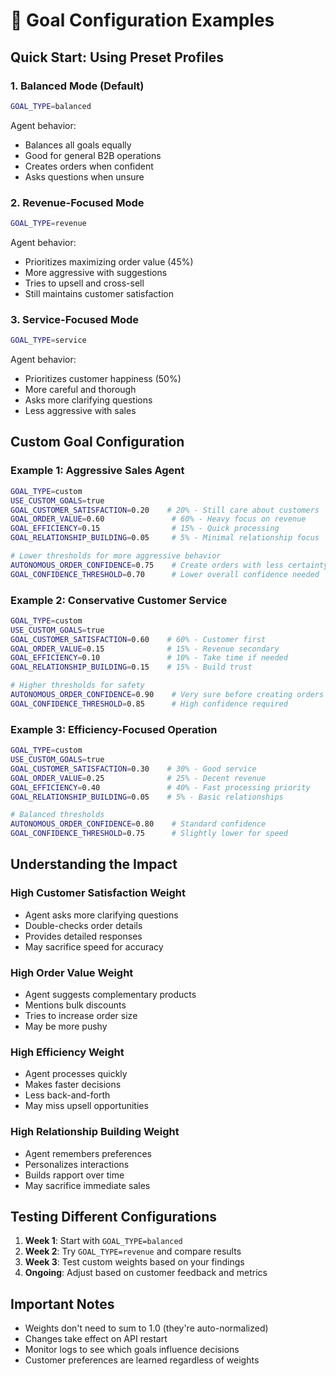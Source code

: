 # 🎯 Goal Configuration Examples

## Quick Start: Using Preset Profiles

### 1. Balanced Mode (Default)
```bash
GOAL_TYPE=balanced
```
Agent behavior:
- Balances all goals equally
- Good for general B2B operations
- Creates orders when confident
- Asks questions when unsure

### 2. Revenue-Focused Mode
```bash
GOAL_TYPE=revenue
```
Agent behavior:
- Prioritizes maximizing order value (45%)
- More aggressive with suggestions
- Tries to upsell and cross-sell
- Still maintains customer satisfaction

### 3. Service-Focused Mode
```bash
GOAL_TYPE=service
```
Agent behavior:
- Prioritizes customer happiness (50%)
- More careful and thorough
- Asks more clarifying questions
- Less aggressive with sales

## Custom Goal Configuration

### Example 1: Aggressive Sales Agent
```bash
GOAL_TYPE=custom
USE_CUSTOM_GOALS=true
GOAL_CUSTOMER_SATISFACTION=0.20    # 20% - Still care about customers
GOAL_ORDER_VALUE=0.60               # 60% - Heavy focus on revenue
GOAL_EFFICIENCY=0.15                # 15% - Quick processing
GOAL_RELATIONSHIP_BUILDING=0.05     # 5% - Minimal relationship focus

# Lower thresholds for more aggressive behavior
AUTONOMOUS_ORDER_CONFIDENCE=0.75    # Create orders with less certainty
GOAL_CONFIDENCE_THRESHOLD=0.70      # Lower overall confidence needed
```

### Example 2: Conservative Customer Service
```bash
GOAL_TYPE=custom
USE_CUSTOM_GOALS=true
GOAL_CUSTOMER_SATISFACTION=0.60    # 60% - Customer first
GOAL_ORDER_VALUE=0.15              # 15% - Revenue secondary
GOAL_EFFICIENCY=0.10               # 10% - Take time if needed
GOAL_RELATIONSHIP_BUILDING=0.15    # 15% - Build trust

# Higher thresholds for safety
AUTONOMOUS_ORDER_CONFIDENCE=0.90    # Very sure before creating orders
GOAL_CONFIDENCE_THRESHOLD=0.85      # High confidence required
```

### Example 3: Efficiency-Focused Operation
```bash
GOAL_TYPE=custom
USE_CUSTOM_GOALS=true
GOAL_CUSTOMER_SATISFACTION=0.30    # 30% - Good service
GOAL_ORDER_VALUE=0.25              # 25% - Decent revenue
GOAL_EFFICIENCY=0.40               # 40% - Fast processing priority
GOAL_RELATIONSHIP_BUILDING=0.05    # 5% - Basic relationships

# Balanced thresholds
AUTONOMOUS_ORDER_CONFIDENCE=0.80    # Standard confidence
GOAL_CONFIDENCE_THRESHOLD=0.75      # Slightly lower for speed
```

## Understanding the Impact

### High Customer Satisfaction Weight
- Agent asks more clarifying questions
- Double-checks order details
- Provides detailed responses
- May sacrifice speed for accuracy

### High Order Value Weight  
- Agent suggests complementary products
- Mentions bulk discounts
- Tries to increase order size
- May be more pushy

### High Efficiency Weight
- Agent processes quickly
- Makes faster decisions
- Less back-and-forth
- May miss upsell opportunities

### High Relationship Building Weight
- Agent remembers preferences
- Personalizes interactions
- Builds rapport over time
- May sacrifice immediate sales

## Testing Different Configurations

1. **Week 1**: Start with `GOAL_TYPE=balanced`
2. **Week 2**: Try `GOAL_TYPE=revenue` and compare results
3. **Week 3**: Test custom weights based on your findings
4. **Ongoing**: Adjust based on customer feedback and metrics

## Important Notes

- Weights don't need to sum to 1.0 (they're auto-normalized)
- Changes take effect on API restart
- Monitor logs to see which goals influence decisions
- Customer preferences are learned regardless of weights